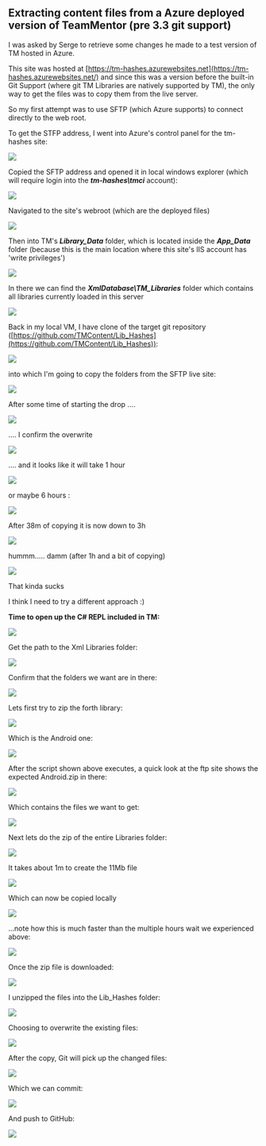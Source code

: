 ## Extracting content files from a Azure deployed version of TeamMentor (pre 3.3 git support)

I was asked by Serge to retrieve some changes he made to a test version of TM hosted in Azure.

This site was hosted at [https://tm-hashes.azurewebsites.net](https://tm-hashes.azurewebsites.net/) and since this was a version before the built-in Git Support (where git TM Libraries are natively supported by TM), the only way to get the files was to copy them from the live server.

So my first attempt was to use SFTP (which Azure supports) to connect directly to the web root.

To get the STFP address, I went into Azure's control panel for the tm-hashes site:

![](images/extracting-content-1.png)

Copied the SFTP address and opened it in local windows explorer (which will require login into the **_tm-hashes\tmci_** account):

![](images/extracting-content-2.png)

Navigated to the site's webroot (which are the deployed files)

![](images/extracting-content-3.png)

Then into TM's **_Library_Data_** folder, which is located inside the **_App_Data_** folder (because this is the main location where this site's IIS account has 'write privileges')

![](images/extracting-content-4.png)

In there we can find the **_XmlDatabase\TM_Libraries_** folder which contains all libraries currently loaded in this server

![](images/extracting-content-5.png)

Back in my local VM, I have clone of the target git repository ([https://github.com/TMContent/Lib_Hashes](https://github.com/TMContent/Lib_Hashes)):

![](images/extracting-content-6.png)

into which I'm going to copy the folders from the SFTP live site:

![](images/extracting-content-7.png)

After some time of starting the drop ....

![](images/extracting-content-8.png)

.... I confirm the overwrite

![](images/extracting-content-9.png)

.... and it looks like it will take 1 hour

![](images/extracting-content-10.png)

or maybe 6 hours :

![](images/extracting-content-11.png)

After 38m of copying it is now down to 3h

![](images/extracting-content-12.png)

hummm..... damm  (after 1h and a bit of copying)

![](images/extracting-content-13.png)

That kinda sucks

I think I need to try a different approach :)

**Time to open up the C# REPL included in TM:**

![](images/extracting-content-14.png)

Get the path to the Xml Libraries folder:

![](images/extracting-content-15.png)

Confirm that the folders we want are in there:

![](images/extracting-content-16.png)

Lets first try to zip the forth library:

![](images/extracting-content-17.png)

Which is the Android one:

![](images/extracting-content-18.png)

After the script shown above executes, a quick look at the ftp site shows the expected Android.zip in there:

![](images/extracting-content-19.png)

Which contains the files we want to get:

![](images/extracting-content-20.png)

Next lets do the zip of the entire Libraries folder:

![](images/extracting-content-21.png)

It takes about 1m to create the 11Mb file

![](images/extracting-content-22.png)

Which can now be copied locally

![](images/extracting-content-23.png)

...note how this is much faster than the multiple hours wait we experienced above:

![](images/extracting-content-24.png)

Once the zip file is downloaded:

![](images/extracting-content-25.png)

I unzipped the files into the Lib_Hashes folder:

![](images/extracting-content-26.png)

Choosing to overwrite the existing files:

![](images/extracting-content-27.png)

After the copy, Git will pick up the changed files:

![](images/extracting-content-28.png)

Which we can commit:

![](images/extracting-content-29.png)

And push to GitHub:

![](images/extracting-content-30.png)
